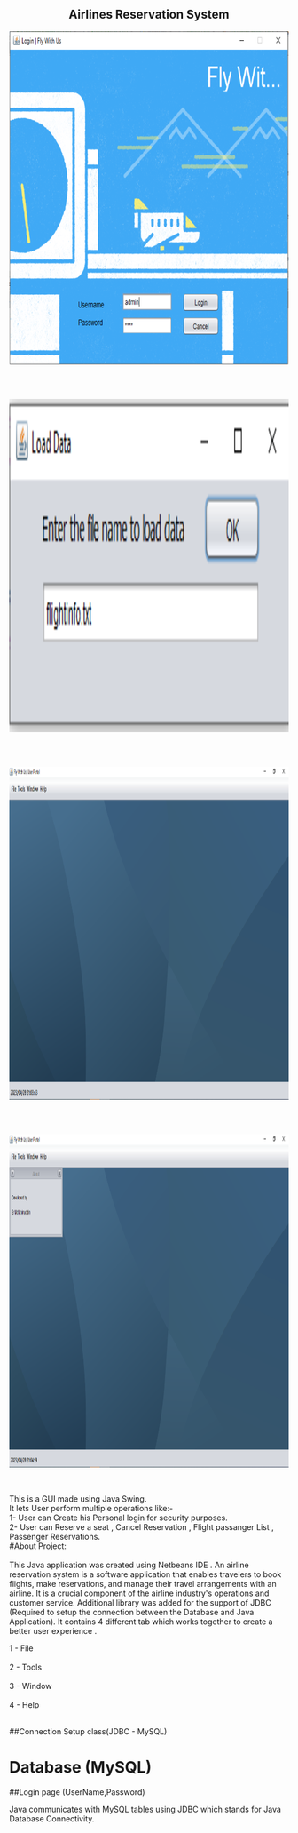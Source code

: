 <h2 align="center">Airlines Reservation System</h2>
<p align="center">
 <img width="1000px" height="600px" src="https://github.com/Vizvawebsolutions/AirlinesReservationSystem_Using_Java/blob/master/images/airline%20snap1.PNG" align="center" alt="GitHub Readme" />
</p><br><br>
<p align="center">
 <img width="1000px" height="600px" src="https://github.com/Vizvawebsolutions/AirlinesReservationSystem_Using_Java/blob/master/images/airline%20snap2.PNG" align="center" alt="GitHub Readme" />
</p><br><br>
<p align="center">
 <img width="1000px" height="600px" src="https://github.com/Vizvawebsolutions/AirlinesReservationSystem_Using_Java/blob/master/images/airline%20snap3.PNG" align="center" alt="GitHub Readme" />
</p><br><br>
<p align="center">
 <img width="1000px" height="600px" src="https://github.com/Vizvawebsolutions/AirlinesReservationSystem_Using_Java/blob/master/images/airline%20snap4.PNG" align="center" alt="GitHub Readme" />
</p><br><br>
This is a GUI made using Java Swing.<br>
It lets User perform multiple operations like:-<br>
1- User can Create his Personal login for security purposes.<br>
2- User can Reserve a seat , Cancel Reservation , Flight passanger List , Passenger Reservations.<br>
#About Project:<br><br>
This Java application was created using Netbeans IDE .
An airline reservation system is a software application that enables travelers to book flights, make reservations, and manage their travel arrangements with an airline. It is a crucial component of the airline industry's operations and customer service.
Additional library was added for the support of JDBC (Required to setup the connection between the Database and Java Application).
It contains 4 different tab which works together to create a better user experience .

1 - File <br><br>
2 - Tools <br><br>
3 - Window <br><br>
4 - Help <br><br>

##Connection Setup class(JDBC - MySQL)

# Database (MySQL)

##Login page (UserName,Password)

Java communicates with MySQL tables using JDBC which stands for Java Database Connectivity.
